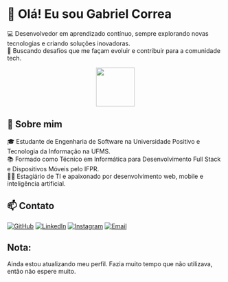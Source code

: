 # 👋 Olá! Eu sou Gabriel Correa  

💻 Desenvolvedor em aprendizado contínuo, sempre explorando novas tecnologias e criando soluções inovadoras.  
🚀 Buscando desafios que me façam evoluir e contribuir para a comunidade tech.  

<div align="center">
  <img src="https://m.media-amazon.com/images/I/715vwvP5ZEL.png" height="90" width="90">
</div>  

## 🚀 Sobre mim  
🎓 Estudante de Engenharia de Software na Universidade Positivo e Tecnologia da Informação na UFMS.  
📚 Formado como Técnico em Informática para Desenvolvimento Full Stack e Dispositivos Móveis pelo IFPR.  
👨‍💻 Estagiário de TI e apaixonado por desenvolvimento web, mobile e inteligência artificial.  

## 📫 Contato  
[![GitHub](https://img.shields.io/badge/GitHub-181717?style=for-the-badge&logo=github&logoColor=white)](https://github.com/gabrielc-neto)   [![LinkedIn](https://img.shields.io/badge/LinkedIn-0077B5?style=for-the-badge&logo=linkedin&logoColor=white)](https://www.linkedin.com/in/gabriel-correa-neto/)   [![Instagram](https://img.shields.io/badge/Instagram-E4405F?style=for-the-badge&logo=instagram&logoColor=white)](https://www.instagram.com/gabrielc.neto/)   [![Email](https://img.shields.io/badge/Email-D14836?style=for-the-badge&logo=gmail&logoColor=white)](mailto:garielneto327@gmail.com)  
## Nota:
Ainda estou atualizando meu perfil. Fazia muito tempo que não utilizava, então não espere muito.
